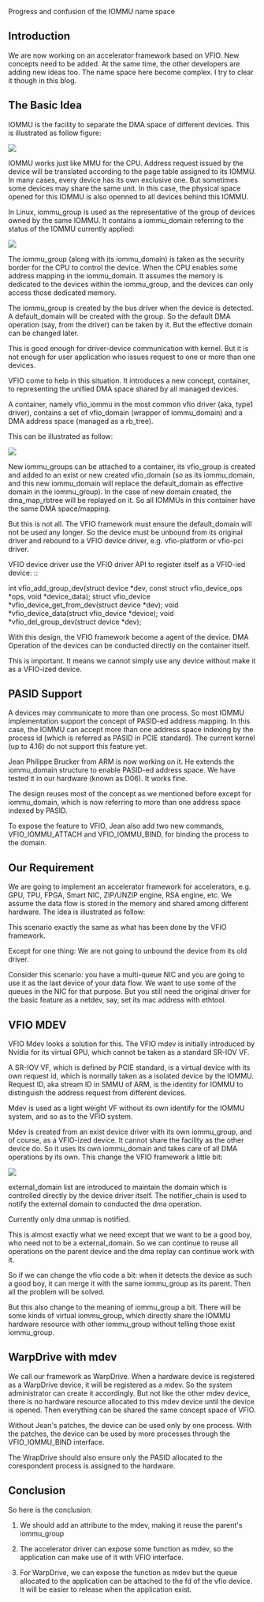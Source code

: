     
Progress and confusion of the IOMMU name space

## Introduction

We are now working on an accelerator framework based on VFIO. New concepts need
to be added. At the same time, the other developers are adding new ideas too.
The name space here become complex. I try to clear it though in this blog.
  
## The Basic Idea

IOMMU is the facility to separate the DMA space of different devices. This is
illustrated as follow figure: 

![](_static/iommu1.png)

IOMMU works just like MMU for the CPU. Address request issued by the device
will be translated according to the page table assigned to its IOMMU. In many
cases, every device has its own exclusive one. But sometimes some devices may
share the same unit. In this case, the physical space opened for this IOMMU is
also openned to all devices behind this IOMMU.

In Linux, iommu_group is used as the representative of the group of devices
owned by the same IOMMU. It contains a iommu_domain referring to the status of
the IOMMU currently applied:

![](_static/iommu2.png)

The iommu_group (along with its iommu_domain) is taken as the security border
for the CPU to control the device. When the CPU enables some address mapping in
the iommu_domain. It assumes the memory is dedicated to the devices within the
iommu_group, and the devices can only access those dedicated memory.

The iommu_group is created by the bus driver when the device is detected. A
default_domain will be created with the group. So the default DMA operation
(say, from the driver) can be taken by it. But the effective domain can be
changed later.
  
This is good enough for driver-device communication with kernel. But it is not
enough for user application who issues request to one or more than one devices.

VFIO come to help in this situation. It introduces a new concept, container, to
representing the unified DMA space shared by all managed devices.

A container, namely vfio_iommu in the most common vfio driver (aka, type1
driver), contains a set of vfio_domain (wrapper of iommu_domain) and a DMA
address space (managed as a rb_tree).

This can be illustrated as follow:

![](_static/iommu3.png)

New iommu_groups can be attached to a container, its vfio_group is created and
added to an exist or new created vfio_domain (so as its iommu_domain, and this
new iommu_domain will replace the default_domain as effective domain in the
iommu_group). In the case of new domain created, the dma_map_rbtree will be
replayed on it. So all IOMMUs in this container have the same DMA
space/mapping.
  
But this is not all. The VFIO framework must ensure the default_domain will not
be used any longer. So the device must be unbound from its original driver and
rebound to a VFIO device driver, e.g. vfio-platform or vfio-pci driver.

VFIO device driver use the VFIO driver API to register itself as a VFIO-ied
device: ::

  int vfio_add_group_dev(struct device *dev,
  const struct vfio_device_ops *ops, void *device_data);
  struct vfio_device *vfio_device_get_from_dev(struct device *dev);
  void *vfio_device_data(struct vfio_device *device);
  void *vfio_del_group_dev(struct device *dev);

With this design, the VFIO framework become a agent of the device. DMA
Operation of the devices can be conducted directly on the container itself.

This is important. It means we cannot simply use any device without make it as
a VFIO-ized device.
  
## PASID Support

A devices may communicate to more than one process. So most IOMMU
implementation support the concept of PASID-ed address mapping. In this case,
the IOMMU can accept more than one address space indexing by the process id
(which is referred as PASID in PCIE standard). The current kernel (up to 4.16)
do not support this feature yet.

Jean Philippe Brucker from ARM is now working on it. He extends the
iommu_domain structure to enable PASID-ed address space. We have tested it in
our hardware (known as D06). It works fine.

The design reuses most of the concept as we mentioned before except for
iommu_domain, which is now referring to more than one address space indexed by
PASID.

To expose the feature to VFIO, Jean also add two new commands,
VFIO_IOMMU_ATTACH and VFIO_IOMMU_BIND, for binding the process to the domain.
  
## Our Requirement

We are going to implement an accelerator framework for accelerators, e.g. GPU,
TPU, FPGA, Smart NIC, ZIP/UNZIP engine, RSA engine, etc. We assume the data
flow is stored in the memory and shared among different hardware. The idea is
illustrated as follow:

This scenario exactly the same as what has been done by the VFIO framework.

Except for one thing: We are not going to unbound the device from its old
driver.

Consider this scenario: you have a multi-queue NIC and you are going to use it
as the last device of your data flow. We want to use some of the queues in the
NIC for that purpose. But you still need the original driver for the basic
feature as a netdev, say, set its mac address with ethtool.
  
## VFIO MDEV

VFIO Mdev looks a solution for this. The VFIO mdev is initially introduced by
Nvidia for its virtual GPU, which cannot be taken as a standard SR-IOV VF.

A SR-IOV VF, which is defined by PCIE standard, is a virtual device with its
own request id, which is normally taken as a isolated device by the IOMMU.
Request ID, aka stream ID in SMMU of ARM, is the identity for IOMMU to
distinguish the address request from different devices.

Mdev is used as a light weight VF without its own identify for the IOMMU
system, and so as to the VFIO system.

Mdev is created from an exist device driver with its own iommu_group, and of
course, as a VFIO-ized device. It cannot share the facility as the other device
do. So it uses its own iommu_domain and takes care of all DMA operations by its
own. This change the VFIO framework a little bit: 

![](_static/iommu4.png)

external_domain list are introduced to maintain the domain which is controlled
directly by the device driver itself. The notifier_chain is used to notify the
external domain to conducted the dma operation.

Currently only dma unmap is notified.

This is almost exactly what we need except that we want to be a good boy, who
need not to be a external_domain. So we can continue to reuse all operations on
the parent device and the dma replay can continue work with it.

So if we can change the vfio code a bit: when it detects the device as such a
good boy, it can merge it with the same iommu_group as its parent. Then all the
problem will be solved.

But this also change to the meaning of iommu_group a bit. There will be some
kinds of virtual iommu_group, which directly share the IOMMU hardware resource
with other iommu_group without telling those exist iommu_group.
  
## WarpDrive with mdev

We call our framework as WarpDrive. When a hardware device is registered as a
WarpDrive device, it will be registered as a mdev. So the system administrator
can create it accordingly. But not like the other mdev device, there is no
hardware resource allocated to this mdev device until the device is opened.
Then everything can be shared the same concept space of VFIO.

Without Jean's patches, the device can be used only by one process. With the
patches, the device can be used by more processes through the VFIO_IOMMU_BIND
interface.

The WrapDrive should also ensure only the PASID allocated to the corespondent
process is assigned to the hardware. 

## Conclusion

So here is the conclusion:

1. We should add an attribute to the mdev, making it reuse the parent's
  iommu_group

2. The accelerator driver can expose some function as mdev, so the application
  can make use of it with VFIO interface.

3. For WarpDrive, we can expose the function as mdev but the queue allocated to
  the application can be attached to the fd of the vfio device. It will be
  easier to release when the application exist.
